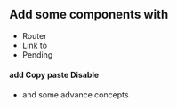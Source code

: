 ## Add some components with 
- Router 
- Link to 
- Pending 
#### add Copy paste Disable 
- and some advance concepts
